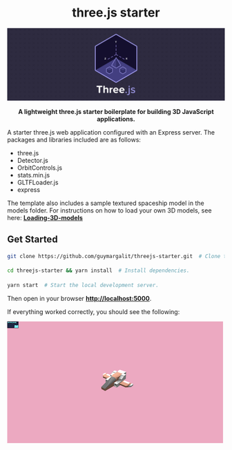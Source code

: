 <h1 align="center">three.js starter</h1>

<p align="center"><img width="800" alt="three-js starter" src="https://github.com/guymargalit/threejs-starter/blob/master/public/images/threejs.png"></p>

<p align="center"><b>A lightweight three.js starter boilerplate for building 3D JavaScript applications.</b></p>

A starter three.js web application configured with an Express server. The packages and libraries included are as follows:

-   three.js
-   Detector.js
-   OrbitControls.js
-   stats.min.js
-   GLTFLoader.js
-   express

The template also includes a sample textured spaceship model in the models folder. For instructions on how to load your own 3D models, see here: **[Loading-3D-models](https://threejs.org/docs/#manual/introduction/Loading-3D-models)**

## Get Started

```sh
git clone https://github.com/guymargalit/threejs-starter.git  # Clone the repository.

cd threejs-starter && yarn install  # Install dependencies.

yarn start  # Start the local development server.
```

Then open in your browser **[http://localhost:5000](http://localhost:5000)**.

If everything worked correctly, you should see the following:

![three.js application](https://github.com/guymargalit/threejs-starter/blob/master/public/images/sample.png)
